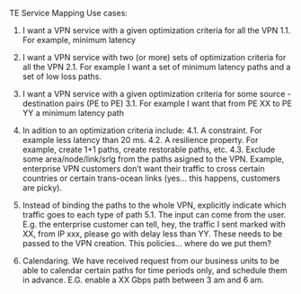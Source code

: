 TE Service Mapping Use cases:

1. I want a VPN service with a given optimization criteria for all the VPN
	1.1. For example, minimum latency

2. I want a VPN service with two (or more) sets of optimization criteria for all the VPN
	2.1. For example I want a set of minimum latency paths and a set of low loss paths.

3. I want a VPN service with a given optimization criteria for some source -destination pairs (PE to PE)
	3.1. For example I want that from PE XX to PE YY a minimum latency path

4. In adition to an optimization criteria include:
	4.1. A constraint. For example less latency than 20 ms.
	4.2. A resilience property. For example, create 1+1 paths, create restorable paths, etc.
	4.3. Exclude some area/node/link/srlg from the paths asigned to the VPN. Example, enterprise VPN customers don’t want their traffic to cross certain countries or certain trans-ocean links (yes… this happens, customers are picky).

4. Instead of binding the paths to the whole VPN, explicitly indicate which traffic goes to each type of path
	5.1. The input can come from the user. E.g. the enterprise customer can tell, hey, the traffic I sent marked with XX, from IP xxx, please go with delay less than YY. These needs to be passed to the VPN creation. This policies… where do we put them?

5. Calendaring. We have received request from our business units to be able to calendar certain paths for time periods only, and schedule them in advance. E.G. enable a XX Gbps path between 3 am and 6 am.
